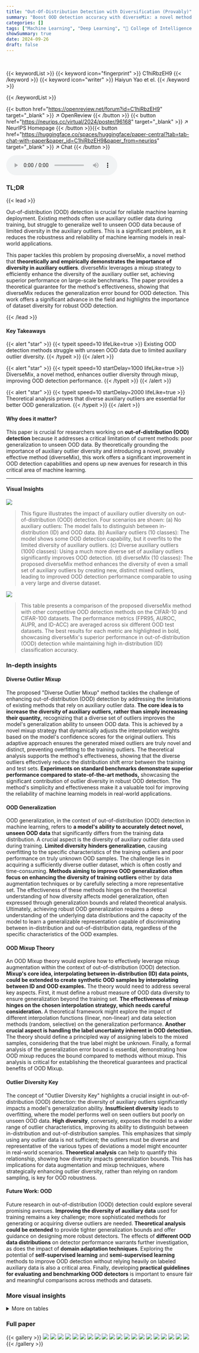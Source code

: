 ```yaml
---
title: "Out-Of-Distribution Detection with Diversification (Provably)"
summary: "Boost OOD detection accuracy with diverseMix: a novel method enhancing auxiliary outlier diversity, provably improving generalization and achieving state-of-the-art results."
categories: []
tags: ["Machine Learning", "Deep Learning", "🏢 College of Intelligence and Computing, Tianjin University",]
showSummary: true
date: 2024-09-26
draft: false
---
```


<br>

{{< keywordList >}}
{{< keyword icon="fingerprint" >}} C1hiRbzEH9 {{< /keyword >}}
{{< keyword icon="writer" >}} Haiyun Yao et el. {{< /keyword >}}
 
{{< /keywordList >}}

{{< button href="https://openreview.net/forum?id=C1hiRbzEH9" target="_blank" >}}
↗ OpenReview
{{< /button >}}
{{< button href="https://neurips.cc/virtual/2024/poster/96168" target="_blank" >}}
↗ NeurIPS Homepage
{{< /button >}}{{< button href="https://huggingface.co/spaces/huggingface/paper-central?tab=tab-chat-with-paper&paper_id=C1hiRbzEH9&paper_from=neurips" target="_blank" >}}
↗ Chat
{{< /button >}}



<audio controls>
    <source src="https://ai-paper-reviewer.com/C1hiRbzEH9/podcast.wav" type="audio/wav">
    Your browser does not support the audio element.
</audio>


### TL;DR


{{< lead >}}

Out-of-distribution (OOD) detection is crucial for reliable machine learning deployment.  Existing methods often use auxiliary outlier data during training, but struggle to generalize well to unseen OOD data because of limited diversity in the auxiliary outliers.  This is a significant problem, as it reduces the robustness and reliability of machine learning models in real-world applications.



This paper tackles this problem by proposing diverseMix, a novel method that **theoretically and empirically demonstrates the importance of diversity in auxiliary outliers**.  diverseMix leverages a mixup strategy to efficiently enhance the diversity of the auxiliary outlier set, achieving superior performance on large-scale benchmarks.  The paper provides a theoretical guarantee for the method's effectiveness, showing that diverseMix reduces the generalization error bound for OOD detection. This work offers a significant advance in the field and highlights the importance of dataset diversity for robust OOD detection.

{{< /lead >}}


#### Key Takeaways

{{< alert "star" >}}
{{< typeit speed=10 lifeLike=true >}} Existing OOD detection methods struggle with unseen OOD data due to limited auxiliary outlier diversity. {{< /typeit >}}
{{< /alert >}}

{{< alert "star" >}}
{{< typeit speed=10 startDelay=1000 lifeLike=true >}} DiverseMix, a novel method, enhances outlier diversity through mixup, improving OOD detection performance. {{< /typeit >}}
{{< /alert >}}

{{< alert "star" >}}
{{< typeit speed=10 startDelay=2000 lifeLike=true >}} Theoretical analysis proves that diverse auxiliary outliers are essential for better OOD generalization. {{< /typeit >}}
{{< /alert >}}

#### Why does it matter?
This paper is crucial for researchers working on **out-of-distribution (OOD) detection** because it addresses a critical limitation of current methods: poor generalization to unseen OOD data. By theoretically grounding the importance of auxiliary outlier diversity and introducing a novel, provably effective method (diverseMix), this work offers a significant improvement in OOD detection capabilities and opens up new avenues for research in this critical area of machine learning.

------
#### Visual Insights



![](https://ai-paper-reviewer.com/C1hiRbzEH9/figures_1_1.jpg)

> This figure illustrates the impact of auxiliary outlier diversity on out-of-distribution (OOD) detection.  Four scenarios are shown: (a) No auxiliary outliers: The model fails to distinguish between in-distribution (ID) and OOD data. (b) Auxiliary outliers (10 classes): The model shows some OOD detection capability, but it overfits to the limited diversity of auxiliary outliers. (c) Diverse auxiliary outliers (1000 classes): Using a much more diverse set of auxiliary outliers significantly improves OOD detection. (d) diverseMix (10 classes): The proposed diverseMix method enhances the diversity of even a small set of auxiliary outliers by creating new, distinct mixed outliers, leading to improved OOD detection performance comparable to using a very large and diverse dataset.





![](https://ai-paper-reviewer.com/C1hiRbzEH9/tables_7_1.jpg)

> This table presents a comparison of the proposed diverseMix method with other competitive OOD detection methods on the CIFAR-10 and CIFAR-100 datasets.  The performance metrics (FPR95, AUROC, AUPR, and ID-ACC) are averaged across six different OOD test datasets. The best results for each metric are highlighted in bold, showcasing diverseMix's superior performance in out-of-distribution (OOD) detection while maintaining high in-distribution (ID) classification accuracy.





### In-depth insights


#### Diverse Outlier Mixup
The proposed "Diverse Outlier Mixup" method tackles the challenge of enhancing out-of-distribution (OOD) detection by addressing the limitations of existing methods that rely on auxiliary outlier data.  **The core idea is to increase the diversity of auxiliary outliers, rather than simply increasing their quantity,** recognizing that a diverse set of outliers improves the model's generalization ability to unseen OOD data.  This is achieved by a novel mixup strategy that dynamically adjusts the interpolation weights based on the model's confidence scores for the original outliers. This adaptive approach ensures the generated mixed outliers are truly novel and distinct, preventing overfitting to the training outliers. The theoretical analysis supports the method's effectiveness, showing that the diverse outliers effectively reduce the distribution shift error between the training and test sets.  **Experiments on standard benchmarks demonstrate superior performance compared to state-of-the-art methods,** showcasing the significant contribution of outlier diversity in robust OOD detection. The method's simplicity and effectiveness make it a valuable tool for improving the reliability of machine learning models in real-world applications.

#### OOD Generalization
OOD generalization, in the context of out-of-distribution (OOD) detection in machine learning, refers to **a model's ability to accurately detect novel, unseen OOD data** that significantly differs from the training data distribution.  A crucial aspect is the diversity of auxiliary outlier data used during training.  **Limited diversity hinders generalization**, causing overfitting to the specific characteristics of the training outliers and poor performance on truly unknown OOD samples. The challenge lies in acquiring a sufficiently diverse outlier dataset, which is often costly and time-consuming.  **Methods aiming to improve OOD generalization often focus on enhancing the diversity of training outliers** either by data augmentation techniques or by carefully selecting a more representative set.  The effectiveness of these methods hinges on the theoretical understanding of how diversity affects model generalization, often expressed through generalization bounds and related theoretical analysis.  Ultimately, achieving robust OOD generalization requires a deep understanding of the underlying data distributions and the capacity of the model to learn a generalizable representation capable of discriminating between in-distribution and out-of-distribution data, regardless of the specific characteristics of the OOD examples.

#### OOD Mixup Theory
An OOD Mixup theory would explore how to effectively leverage mixup augmentation within the context of out-of-distribution (OOD) detection.  **Mixup's core idea, interpolating between in-distribution (ID) data points, could be extended to create synthetic OOD samples by interpolating between ID and OOD examples.** The theory would need to address several key aspects. First, it must define a robust measure of OOD data diversity to ensure generalization beyond the training set.  **The effectiveness of mixup hinges on the chosen interpolation strategy, which needs careful consideration.**  A theoretical framework might explore the impact of different interpolation functions (linear, non-linear) and data selection methods (random, selective) on the generalization performance.  **Another crucial aspect is handling the label uncertainty inherent in OOD detection.** The theory should define a principled way of assigning labels to the mixed samples, considering that the true label might be unknown. Finally, a formal analysis of the generalization error bound is essential, demonstrating how OOD mixup reduces the bound compared to methods without mixup. This analysis is critical for establishing the theoretical guarantees and practical benefits of OOD Mixup.

#### Outlier Diversity Key
The concept of "Outlier Diversity Key" highlights a crucial insight in out-of-distribution (OOD) detection: the diversity of auxiliary outliers significantly impacts a model's generalization ability.  **Insufficient diversity** leads to overfitting, where the model performs well on seen outliers but poorly on unseen OOD data.  **High diversity**, conversely, exposes the model to a wider range of outlier characteristics, improving its ability to distinguish between in-distribution and out-of-distribution samples. This emphasizes that simply using any outlier data is not sufficient; the outliers must be diverse and representative of the various types of deviations a model might encounter in real-world scenarios.  **Theoretical analysis** can help to quantify this relationship, showing how diversity impacts generalization bounds.  This has implications for data augmentation and mixup techniques, where strategically enhancing outlier diversity, rather than relying on random sampling, is key for OOD robustness.

#### Future Work: OOD
Future research in out-of-distribution (OOD) detection could explore several promising avenues.  **Improving the diversity of auxiliary data** used for training remains a key challenge;  more sophisticated methods for generating or acquiring diverse outliers are needed.  **Theoretical analysis could be extended** to provide tighter generalization bounds and offer guidance on designing more robust detectors.  The effects of **different OOD data distributions** on detector performance warrants further investigation, as does the impact of **domain adaptation techniques**.  Exploring the potential of **self-supervised learning** and **semi-supervised learning** methods to improve OOD detection without relying heavily on labeled auxiliary data is also a critical area.  Finally, developing **practical guidelines for evaluating and benchmarking OOD detectors** is important to ensure fair and meaningful comparisons across methods and datasets.


### More visual insights




<details>
<summary>More on tables
</summary>


![](https://ai-paper-reviewer.com/C1hiRbzEH9/tables_7_2.jpg)
> This table presents the main results of the proposed diverseMix method compared to other state-of-the-art OOD detection methods.  The comparison is done using the same DenseNet backbone architecture and six different OOD test datasets.  The performance metrics shown are FPR95, AUROC, AUPR, and ID-ACC, averaged across the datasets. The best results for each metric are highlighted in bold, demonstrating the superior performance of diverseMix.

![](https://ai-paper-reviewer.com/C1hiRbzEH9/tables_8_1.jpg)
> This table presents the main results of the OOD detection experiments on CIFAR-10 and CIFAR-100 datasets. It compares the performance of diverseMix with several competitive methods using the same DenseNet backbone.  The metrics reported are FPR95, AUROC, AUPR, and ID-ACC, averaged across six different OOD datasets.  The best performing method for each metric is highlighted in bold. The table demonstrates that diverseMix achieves state-of-the-art performance while maintaining high ID accuracy.

![](https://ai-paper-reviewer.com/C1hiRbzEH9/tables_18_1.jpg)
> This table presents the main experimental results comparing diverseMix against other OOD detection methods on the CIFAR-10 and CIFAR-100 datasets.  It shows the FPR95 (false positive rate at 95% true positive rate), AUROC (area under the receiver operating characteristic curve), AUPR (area under the precision-recall curve), and ID-ACC (in-distribution classification accuracy) for each method.  The best performance is highlighted in bold.  The table also indicates whether each method used auxiliary outlier data during training.

![](https://ai-paper-reviewer.com/C1hiRbzEH9/tables_19_1.jpg)
> This table presents the results of the proposed DiverseMix method and other competitive methods on the ImageNet dataset for out-of-distribution (OOD) detection.  It compares performance on near-OOD and far-OOD data, highlighting DiverseMix's superior performance and state-of-the-art results.

![](https://ai-paper-reviewer.com/C1hiRbzEH9/tables_19_2.jpg)
> This table presents a comparison of diverseMix with other OOD detection methods on CIFAR-10 and CIFAR-100 datasets.  The results show the FPR95 (False Positive Rate at 95% true positive rate), AUROC (Area Under the Receiver Operating Characteristic curve), AUPR (Area Under the Precision-Recall curve), and ID-ACC (In-distribution accuracy) for each method. The best performing method for each metric is highlighted in bold. The table indicates that diverseMix outperforms other methods, achieving state-of-the-art performance while maintaining high ID accuracy.  Appendix B contains further details.

![](https://ai-paper-reviewer.com/C1hiRbzEH9/tables_20_1.jpg)
> This table presents the results of an ablation study comparing the performance of diverseMix against other data augmentation methods.  It shows that diverseMix outperforms other methods in OOD detection across various metrics for both CIFAR-10 and CIFAR-100 datasets.  The performance is averaged over six OOD test datasets and reported with standard deviations, calculated over five independent training runs for each method.  The table highlights the superior performance of diverseMix.

![](https://ai-paper-reviewer.com/C1hiRbzEH9/tables_21_1.jpg)
> This table presents the main experimental results comparing diverseMix with other state-of-the-art OOD detection methods on CIFAR-10 and CIFAR-100 datasets.  It shows the FPR95 (False Positive Rate at 95% true positive rate), AUROC (Area Under the Receiver Operating Characteristic curve), AUPR (Area Under the Precision-Recall curve), and ID-ACC (In-distribution Accuracy) for each method.  The best performing method for each metric is highlighted in bold. The table also indicates whether each method used auxiliary outlier data during training.

![](https://ai-paper-reviewer.com/C1hiRbzEH9/tables_21_2.jpg)
> This table presents a comparison of diverseMix with other state-of-the-art OOD detection methods on the CIFAR-10 and CIFAR-100 datasets.  The performance is evaluated using FPR95, AUROC, AUPR, and ID-ACC metrics, averaged across six different OOD test datasets.  The best results for each metric are highlighted in bold, showcasing diverseMix's superior performance and high ID classification accuracy.

![](https://ai-paper-reviewer.com/C1hiRbzEH9/tables_21_3.jpg)
> This table presents the main results of the OOD detection experiments on the CIFAR-10 and CIFAR-100 datasets. It compares the performance of diverseMix against several other state-of-the-art methods.  The metrics used are FPR95 (False Positive Rate at 95% true positive rate), AUROC (Area Under the Receiver Operating Characteristic curve), AUPR (Area Under the Precision-Recall curve), and ID-ACC (In-Distribution Accuracy).  The results show that diverseMix achieves superior performance.

</details>




### Full paper

{{< gallery >}}
<img src="https://ai-paper-reviewer.com/C1hiRbzEH9/1.png" class="grid-w50 md:grid-w33 xl:grid-w25" />
<img src="https://ai-paper-reviewer.com/C1hiRbzEH9/2.png" class="grid-w50 md:grid-w33 xl:grid-w25" />
<img src="https://ai-paper-reviewer.com/C1hiRbzEH9/3.png" class="grid-w50 md:grid-w33 xl:grid-w25" />
<img src="https://ai-paper-reviewer.com/C1hiRbzEH9/4.png" class="grid-w50 md:grid-w33 xl:grid-w25" />
<img src="https://ai-paper-reviewer.com/C1hiRbzEH9/5.png" class="grid-w50 md:grid-w33 xl:grid-w25" />
<img src="https://ai-paper-reviewer.com/C1hiRbzEH9/6.png" class="grid-w50 md:grid-w33 xl:grid-w25" />
<img src="https://ai-paper-reviewer.com/C1hiRbzEH9/7.png" class="grid-w50 md:grid-w33 xl:grid-w25" />
<img src="https://ai-paper-reviewer.com/C1hiRbzEH9/8.png" class="grid-w50 md:grid-w33 xl:grid-w25" />
<img src="https://ai-paper-reviewer.com/C1hiRbzEH9/9.png" class="grid-w50 md:grid-w33 xl:grid-w25" />
<img src="https://ai-paper-reviewer.com/C1hiRbzEH9/10.png" class="grid-w50 md:grid-w33 xl:grid-w25" />
<img src="https://ai-paper-reviewer.com/C1hiRbzEH9/11.png" class="grid-w50 md:grid-w33 xl:grid-w25" />
<img src="https://ai-paper-reviewer.com/C1hiRbzEH9/12.png" class="grid-w50 md:grid-w33 xl:grid-w25" />
<img src="https://ai-paper-reviewer.com/C1hiRbzEH9/13.png" class="grid-w50 md:grid-w33 xl:grid-w25" />
<img src="https://ai-paper-reviewer.com/C1hiRbzEH9/14.png" class="grid-w50 md:grid-w33 xl:grid-w25" />
<img src="https://ai-paper-reviewer.com/C1hiRbzEH9/15.png" class="grid-w50 md:grid-w33 xl:grid-w25" />
<img src="https://ai-paper-reviewer.com/C1hiRbzEH9/16.png" class="grid-w50 md:grid-w33 xl:grid-w25" />
<img src="https://ai-paper-reviewer.com/C1hiRbzEH9/17.png" class="grid-w50 md:grid-w33 xl:grid-w25" />
<img src="https://ai-paper-reviewer.com/C1hiRbzEH9/18.png" class="grid-w50 md:grid-w33 xl:grid-w25" />
<img src="https://ai-paper-reviewer.com/C1hiRbzEH9/19.png" class="grid-w50 md:grid-w33 xl:grid-w25" />
<img src="https://ai-paper-reviewer.com/C1hiRbzEH9/20.png" class="grid-w50 md:grid-w33 xl:grid-w25" />
{{< /gallery >}}